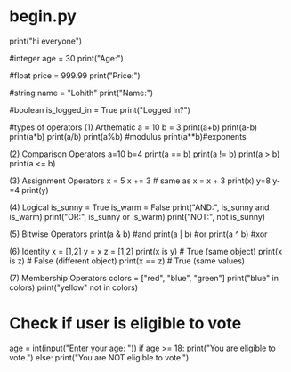 # begin.py
print("hi everyone")

#integer
age = 30
print("Age:")

#float
price = 999.99
print("Price:")

#string
name = "Lohith"
print("Name:")

#boolean
is_logged_in = True
print("Logged in?")


#types of operators
    (1) Arthematic
a = 10
b = 3
print(a+b)
print(a-b)
print(a*b)
print(a/b)
print(a%b) #modulus
print(a**b)#exponents


  (2) Comparison Operators
a=10
b=4
print(a == b)
print(a != b)
print(a > b)
print(a <= b)


  (3) Assignment Operators
x = 5
x += 3  # same as x = x + 3
print(x)
y=8
y-=4
print(y)


  (4) Logical
is_sunny = True
is_warm = False
print("AND:", is_sunny and is_warm)
print("OR:", is_sunny or is_warm)
print("NOT:", not is_sunny)


  (5) Bitwise Operators
print(a & b) #and
print(a | b) #or
print(a ^ b) #xor


   (6) Identity
x = [1,2]
y = x
z = [1,2]
print(x is y)     # True (same object)
print(x is z)     # False (different object)
print(x == z)     # True (same values)


  (7)  Membership Operators
colors = ["red", "blue", "green"]
print("blue" in colors)
print("yellow" not in colors)




# Check if user is eligible to vote
age = int(input("Enter your age: "))
if age >= 18:
    print("You are eligible to vote.")
else:
    print("You are NOT eligible to vote.")












